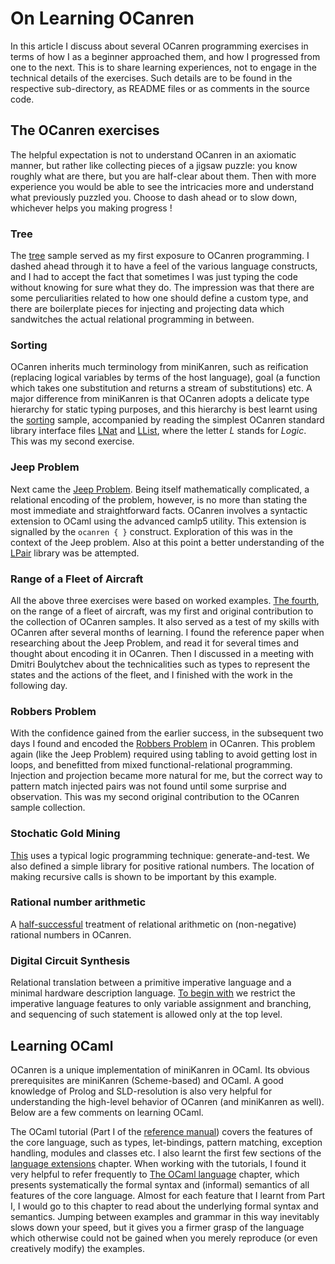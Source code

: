 # On Learning OCanren 

In this article I discuss about several OCanren programming
exercises in terms of how I as a beginner approached them,
and how I progressed from one to the next. This is
to share learning experiences, not to engage in the technical details
of the  exercises. Such details are to be found in the respective sub-directory,
as README files or as comments in the source code.



## The OCanren exercises

The helpful expectation is not to understand OCanren in an axiomatic
manner, but rather like collecting pieces of a jigsaw puzzle: you know
roughly what are there, but you are half-clear about them. Then with more
experience  you would be  able to
see the intricacies more and understand what previously puzzled you.
Choose to dash ahead or to slow down, whichever helps you making progress ! 

### Tree

The [tree](tree) sample served as my first exposure to OCanren programming.
I dashed ahead through it to have a feel of the various language constructs,
and I had to accept the fact that sometimes I was just
typing the code without knowing for sure what they do. The impression was
that there are some perculiarities related to how one should define a custom
type, and there are boilerplate pieces for injecting and projecting data which
sandwitches the actual relational programming in between. 

### Sorting

OCanren inherits much terminology from miniKanren,
such as reification (replacing logical variables by terms of the host language),
goal (a function which takes one substitution and returns a stream of
substitutions) etc. A major difference from miniKanren is that OCanren adopts
a delicate type hierarchy for static typing purposes, and this hierarchy is
best learnt using the [sorting](sorting) sample, accompanied by reading the
simplest OCanren standard library interface files [LNat](https://github.com/JetBrains-Research/OCanren/blob/master/src/std/LNat.mli) and [LList](https://github.com/JetBrains-Research/OCanren/blob/master/src/std/LNat.mli), where the
letter _L_ stands for _Logic_. This was my second exercise.

### Jeep Problem 

Next came the [Jeep Problem](JeepProblem). Being itself mathematically complicated, a relational
encoding of the problem, however, is no more than stating the most immediate
and straightforward facts. OCanren involves a syntactic extension to OCaml
using the advanced camlp5 utility. This extension is signalled by the
`ocanren { }` construct. Exploration of this was in the context of the Jeep
problem. Also at this point a better understanding of the [LPair](https://github.com/JetBrains-Research/OCanren/blob/master/src/std/LPair.mli) library was
be attempted.

### Range of a Fleet of Aircraft

All the above three exercises were based on worked examples. [The fourth](aircraft_fleet), on the range of a fleet of aircraft,
was my first and original contribution to the collection of OCanren samples. It also served as a test of my skills with OCanren after several months of learning. I found the reference paper
when researching about the Jeep Problem, and read it for several times and thought about encoding it in OCanren. Then I discussed in a meeting with Dmitri Boulytchev about the
technicalities such as types to represent the states and the actions of the fleet, and I finished with the work in the following day.


### Robbers Problem

With the confidence gained from the earlier success, in the subsequent two days
I found and encoded the [Robbers Problem](robbers) in OCanren. This problem
again (like the Jeep Problem) required using tabling to avoid getting lost in
loops, and benefitted from mixed functional-relational programming. Injection
and projection became more natural for me, but the correct way to pattern
match injected pairs was not found until some surprise and observation. This
was my second original contribution to the OCanren sample collection.


### Stochatic Gold Mining

[This](Gold_Mining) uses a typical logic programming technique: generate-and-test. We also
defined a simple library for positive rational numbers. The location
of making recursive calls is shown to be important by this example.

### Rational number arithmetic

A [half-successful](ratexpr) treatment of relational arithmetic on (non-negative)
rational numbers in OCanren.

### Digital Circuit Synthesis

Relational translation between a primitive imperative language and a
minimal hardware  description language. [To begin with](DCSyn) we restrict
the imperative language features to only variable assignment and branching, and
sequencing of such statement is allowed only at the top level.

## Learning OCaml

OCanren is a unique implementation of miniKanren in OCaml. Its obvious
prerequisites are miniKanren (Scheme-based) and OCaml. A good knowledge
of Prolog and SLD-resolution is also very helpful for understanding the
high-level behavior of OCanren (and miniKanren as well). Below are
a few comments on learning OCaml.

The OCaml tutorial (Part I of the [reference manual](http://caml.inria.fr/pub/docs/manual-ocaml/)) covers the features of the core language, such as types,
let-bindings, pattern matching, exception handling, modules and classes etc. I
also learnt the first few sections of the [language extensions](http://caml.inria.fr/pub/docs/manual-ocaml/extn.html) chapter. When working with the tutorials,
I found it very helpful to refer frequently to [The OCaml language](http://caml.inria.fr/pub/docs/manual-ocaml/language.html) chapter, which presents systematically
the formal syntax and (informal) semantics of all features of the core
language. Almost for each feature that I learnt from Part I, I would go to this chapter to read about
the underlying formal syntax and semantics. Jumping between examples and grammar in this way inevitably slows down your speed, but it gives you a firmer
grasp of the language which otherwise could not be gained when you merely
reproduce (or even creatively modify) the examples.  
